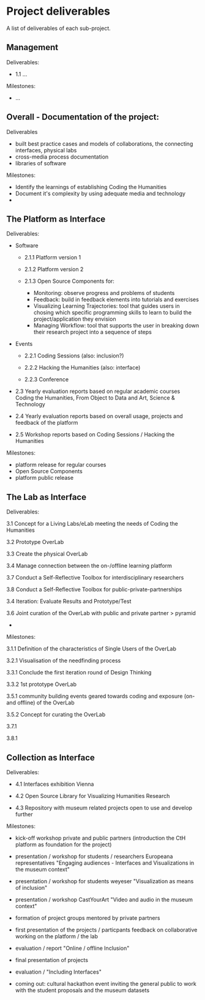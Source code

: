 # Project deliverables

A list of deliverables of each sub-project.

## Management

Deliverables:

+ 1.1 ...

Milestones:

+ ...


## Overall - Documentation of the project:

Deliverables
+ built best practice cases and models of collaborations, the connecting interfaces, physical labs
+ cross-media process documentation  
+ libraries of software 


Milestones:
+ Identify the learnings of establishing Coding the Humanities 
+ Document it's complexity by using adequate media and technology
+ 

## The Platform as Interface

Deliverables:


+ Software

  + 2.1.1 Platform version 1

  + 2.1.2 Platform version 2

  + 2.1.3 Open Source Components for:
    + Monitoring: observe progress and problems of students 
    + Feedback: build in feedback elements into tutorials and exercises
    + Visualizing Learning Trajectories: tool that guides users in chosing which specific programming skills to learn to build the project/application they envision
    + Managing Workflow: tool that supports the user in breaking down their research project into a sequence of steps

+ Events

  + 2.2.1 Coding Sessions (also: inclusion?)

  + 2.2.2 Hacking the Humanities (also: interface)

  + 2.2.3 Conference
 
+ 2.3 Yearly evaluation reports based on regular academic courses Coding the Humanities, From Object to Data and Art, Science & Technology

+ 2.4 Yearly evaluation reports based on overall usage, projects and feedback of the platform

+ 2.5 Workshop reports based on Coding Sessions / Hacking the Humanities

Milestones:

+ platform release for regular courses
+ Open Source Components
+ platform public release

## The Lab as Interface

Deliverables:

3.1 Concept for a Living Labs/eLab meeting the needs of Coding the Humanities

3.2 Prototype OverLab
 
3.3 Create the physical OverLab

3.4 Manage connection between the on-/offline learning platform

3.7 Conduct a Self-Reflective Toolbox for interdisciplinary researchers

3.8 Conduct a Self-Reflective Toolbox for public-private-partnerships

3.4 Iteration: Evaluate Results and Prototype/Test

3.6 Joint curation of the OverLab with public and private partner > pyramid

- 


Milestones:

3.1.1 Definition of the characteristics of Single Users of the OverLab

3.2.1 Visualisation of the needfinding process

3.3.1 Conclude the first iteration round of Design Thinking

3.3.2 1st prototype OverLab

3.5.1 community building events geared towards coding and exposure (on- and offline) of the OverLab

3.5.2 Concept for curating the OverLab

3.7.1

3.8.1


## Collection as Interface

Deliverables:

+ 4.1 Interfaces exhibition Vienna

+ 4.2 Open Source Library for Visualizing Humanities Research

+ 4.3 Repository with museum related projects open to use and develop further



Milestones:

+ kick-off workshop private and public partners (introduction the CtH platform as foundation for the project)

+ presentation / workshop for students / researchers Europeana representatives
"Engaging audiences - Interfaces and Visualizations in the museum context"

+ presentation / workshop for students weyeser "Visualization as means of inclusion"

+ presentation / workshop CastYourArt "Video and audio in the museum context"

+ formation of project groups mentored by private partners

+ first presentation of the projects / particpants feedback on collaborative working on the platform / the lab

+ evaluation / report "Online / offline Inclusion"

+ final presentation of projects 

+ evaluation / "Including Interfaces"

+ coming out: cultural hackathon event inviting the general public to work with the student proposals and the museum datasets



